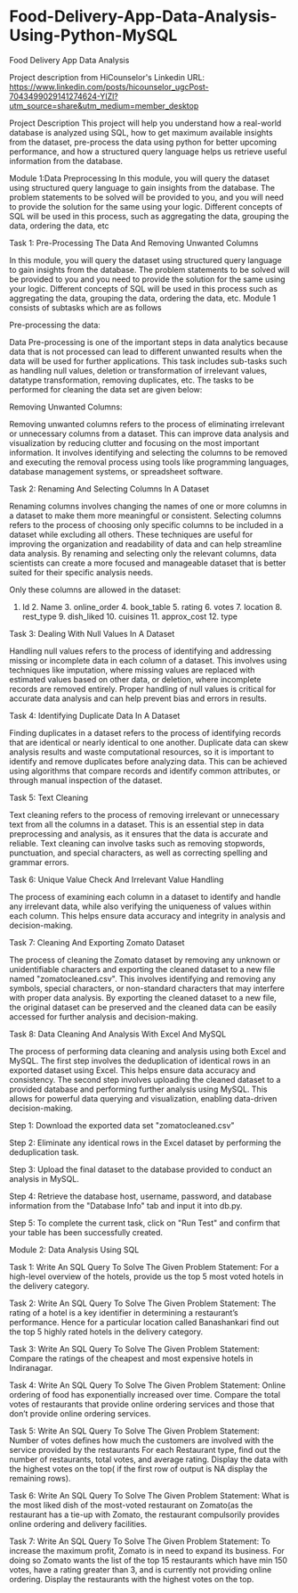 # Food-Delivery-App-Data-Analysis-Using-Python-MySQL

Food Delivery App Data Analysis


Project description from HiCounselor's Linkedin URL: https://www.linkedin.com/posts/hicounselor_ugcPost-7043499029141274624-YIZl?utm_source=share&utm_medium=member_desktop


Project Description
This project will help you understand how a real-world database is analyzed using SQL, how to get maximum available insights from the dataset, pre-process the data using python for better upcoming performance, and how a structured query language helps us retrieve useful information from the database.


Module 1:Data Preprocessing
In this module, you will query the dataset using structured query language to gain insights from the database. The problem statements to be solved will be provided to you, and you will need to provide the solution for the same using your logic. Different concepts of SQL will be used in this process, such as aggregating the data, grouping the data, ordering the data, etc


Task 1: Pre-Processing The Data And Removing Unwanted Columns

In this module, you will query the dataset using structured query language to gain insights from the database. The problem statements to be solved will be provided to you and you need to provide the solution for the same using your logic. Different concepts of SQL will be used in this process such as aggregating the data, grouping the data, ordering the data, etc. Module 1 consists of subtasks which are as follows

Pre-processing the data:

Data Pre-processing is one of the important steps in data analytics because data that is not processed can lead to different unwanted results when the data will be used for further applications. This task includes sub-tasks such as handling null values, deletion or transformation of irrelevant values, datatype transformation, removing duplicates, etc. The tasks to be performed for cleaning the data set are given below:

Removing Unwanted Columns:

Removing unwanted columns refers to the process of eliminating irrelevant or unnecessary columns from a dataset. This can improve data analysis and visualization by reducing clutter and focusing on the most important information. It involves identifying and selecting the columns to be removed and executing the removal process using tools like programming languages, database management systems, or spreadsheet software.


Task 2: Renaming And Selecting Columns In A Dataset

Renaming columns involves changing the names of one or more columns in a dataset to make them more meaningful or consistent. Selecting columns refers to the process of choosing only specific columns to be included in a dataset while excluding all others. These techniques are useful for improving the organization and readability of data and can help streamline data analysis. By renaming and selecting only the relevant columns, data scientists can create a more focused and manageable dataset that is better suited for their specific analysis needs.

Only these columns are allowed in the dataset:

1.    Id 2.    Name 3.    online_order 4.    book_table 5.    rating 6.    votes 7.    location 8.    rest_type 9.    dish_liked 10.    cuisines 11.    approx_cost 12.    type


Task 3: Dealing With Null Values In A Dataset

Handling null values refers to the process of identifying and addressing missing or incomplete data in each column of a dataset. This involves using techniques like imputation, where missing values are replaced with estimated values based on other data, or deletion, where incomplete records are removed entirely. Proper handling of null values is critical for accurate data analysis and can help prevent bias and errors in results.


Task 4: Identifying Duplicate Data In A Dataset

Finding duplicates in a dataset refers to the process of identifying records that are identical or nearly identical to one another. Duplicate data can skew analysis results and waste computational resources, so it is important to identify and remove duplicates before analyzing data. This can be achieved using algorithms that compare records and identify common attributes, or through manual inspection of the dataset.


Task 5: Text Cleaning

Text cleaning refers to the process of removing irrelevant or unnecessary text from all the columns in a dataset. This is an essential step in data preprocessing and analysis, as it ensures that the data is accurate and reliable. Text cleaning can involve tasks such as removing stopwords, punctuation, and special characters, as well as correcting spelling and grammar errors.

Task 6: Unique Value Check And Irrelevant Value Handling

The process of examining each column in a dataset to identify and handle any irrelevant data, while also verifying the uniqueness of values within each column. This helps ensure data accuracy and integrity in analysis and decision-making.

Task 7: Cleaning And Exporting Zomato Dataset

The process of cleaning the Zomato dataset by removing any unknown or unidentifiable characters and exporting the cleaned dataset to a new file named "zomatocleaned.csv". This involves identifying and removing any symbols, special characters, or non-standard characters that may interfere with proper data analysis. By exporting the cleaned dataset to a new file, the original dataset can be preserved and the cleaned data can be easily accessed for further analysis and decision-making.

Task 8: Data Cleaning And Analysis With Excel And MySQL

The process of performing data cleaning and analysis using both Excel and MySQL. The first step involves the deduplication of identical rows in an exported dataset using Excel. This helps ensure data accuracy and consistency. The second step involves uploading the cleaned dataset to a provided database and performing further analysis using MySQL. This allows for powerful data querying and visualization, enabling data-driven decision-making.

Step 1: Download the exported data set "zomatocleaned.csv"

Step 2: Eliminate any identical rows in the Excel dataset by performing the deduplication task.

Step 3: Upload the final dataset to the database provided to conduct an analysis in MySQL.

Step 4: Retrieve the database host, username, password, and database information from the "Database Info" tab and input it into db.py.

Step 5: To complete the current task, click on "Run Test" and confirm that your table has been successfully created.


Module 2: Data Analysis Using SQL

Task 1: Write An SQL Query To Solve The Given Problem Statement:
For a high-level overview of the hotels, provide us the top 5 most voted hotels in the delivery category.

Task 2: Write An SQL Query To Solve The Given Problem Statement:
The rating of a hotel is a key identifier in determining a restaurant’s performance. Hence for a particular location called Banashankari find out the top 5 highly rated hotels in the delivery category.

Task 3: Write An SQL Query To Solve The Given Problem Statement:
Compare the ratings of the cheapest and most expensive hotels in Indiranagar.

Task 4: Write An SQL Query To Solve The Given Problem Statement:
Online ordering of food has exponentially increased over time. Compare the total votes of restaurants that provide online ordering services and those that don’t provide online ordering services.

Task 5: Write An SQL Query To Solve The Given Problem Statement:
Number of votes defines how much the customers are involved with the service provided by the restaurants For each Restaurant type, find out the number of restaurants, total votes, and average rating. Display the data with the highest votes on the top( if the first row of output is NA display the remaining rows).

Task 6: Write An SQL Query To Solve The Given Problem Statement:
What is the most liked dish of the most-voted restaurant on Zomato(as the restaurant has a tie-up with Zomato, the restaurant compulsorily provides online ordering and delivery facilities.

Task 7: Write An SQL Query To Solve The Given Problem Statement:
To increase the maximum profit, Zomato is in need to expand its business. For doing so Zomato wants the list of the top 15 restaurants which have min 150 votes, have a rating greater than 3, and is currently not providing online ordering. Display the restaurants with the highest votes on the top.




